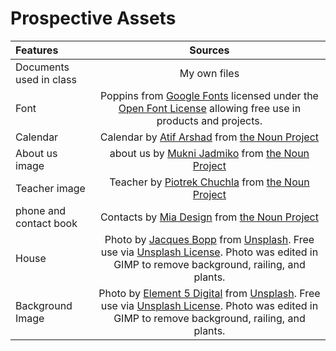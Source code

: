 # Prospective Assets
| Features      | Sources    |
| :------------- | :----------: |
|  Documents used in class |  My own files  |
|  Font | Poppins from [Google Fonts](https://fonts.google.com/specimen/Poppins?preview.text=An%20Honest%20Review%20of%20Every%20Class%20I%20Have%20Taken&preview.text_type=custom) licensed under the [Open Font License](https://scripts.sil.org/cms/scripts/page.php?site_id=nrsi&id=OFL) allowing free use in products and projects. |
|  Calendar |  Calendar by [Atif Arshad](https://thenounproject.com/atifarshad/) from [the Noun Project](https://thenounproject.com/search/?q=calendar&i=3860703)  |
| About us image  |  about us by [Mukni Jadmiko](https://thenounproject.com/mukni.jadmiko/) from [the Noun Project](https://thenounproject.com/search/?q=about+us&i=3395986)  |
| Teacher image  |  Teacher by [Piotrek Chuchla](https://thenounproject.com/pchuchla/) from [the Noun Project](https://thenounproject.com/search/?q=daycare&i=21550)  |
| phone and contact book  |  Contacts by [Mia Design](https://thenounproject.com/ValeriaMiaPic/) from [the Noun Project](https://thenounproject.com/search/?q=contact&i=3141438)  |
| House  |  Photo by [Jacques Bopp](https://unsplash.com/@jacquesbopp) from [Unsplash](https://unsplash.com/photos/Hh18POSx5qk). Free use via [Unsplash License](https://unsplash.com/license). Photo was edited in GIMP to remove background, railing, and plants.  |
| Background Image  |  Photo by [Element 5 Digital](https://unsplash.com/@element5digital) from [Unsplash](https://unsplash.com/photos/OyCl7Y4y0Bk). Free use via [Unsplash License](https://unsplash.com/license). Photo was edited in GIMP to remove background, railing, and plants.  |
